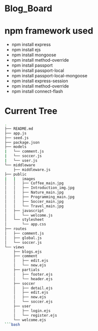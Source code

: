 # Blog_Board

# npm framework used
- npm install express
- npm install ejs
- npm install mongoose
- npm install method-override
- npm install passport
- npm install passport-local
- npm install passport-local-mongoose
- npm install express-session
- npm install method-override
- npm install connect-flash

# Current Tree
```bash
.
├── README.md
├── app.js      
├── seed.js
├── package.json
├── models
|   └── comment.js
|   └── soccer.js
|   └── user.js
└── middleware
    ├── middleware.js
├── public
|   |   images
│   │   ├── Coffee_main.jpg
│   │   ├── Introduction_img.jpg
│   │   ├── Nature_main.jpg
│   │   ├── Programming_main.jpg
│   │   ├── Soccer_main.jpg
│   │   └── Travel_main.jpg
│   ├── javascript
│   │   └── welcome.js
│   └── stylesheet
│       └── app.css
├── routes
│   ├── comment.js
│   ├── global.js
│   └── soccer.js
└── views
    ├── blogs.ejs
    ├── comment
    │   ├── edit.ejs
    │   └── new.ejs
    ├── partials
    │   ├── footer.ejs
    │   └── header.ejs
    ├── soccer
    │   ├── detail.ejs
    │   ├── edit.ejs
    │   ├── new.ejs
    │   └── soccer.ejs
    ├── user
    │   ├── login.ejs
    │   └── register.ejs
    └── welcome.ejs
```bash
